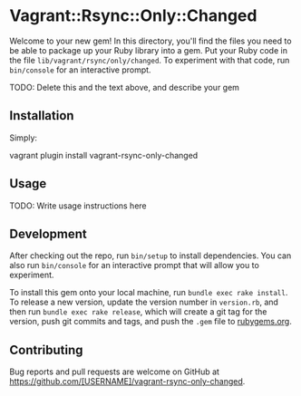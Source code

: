 # Vagrant::Rsync::Only::Changed

Welcome to your new gem! In this directory, you'll find the files you need to be able to package up your Ruby library into a gem. Put your Ruby code in the file `lib/vagrant/rsync/only/changed`. To experiment with that code, run `bin/console` for an interactive prompt.

TODO: Delete this and the text above, and describe your gem

## Installation

Simply:

vagrant plugin install vagrant-rsync-only-changed

## Usage

TODO: Write usage instructions here

## Development

After checking out the repo, run `bin/setup` to install dependencies. You can also run `bin/console` for an interactive prompt that will allow you to experiment.

To install this gem onto your local machine, run `bundle exec rake install`. To release a new version, update the version number in `version.rb`, and then run `bundle exec rake release`, which will create a git tag for the version, push git commits and tags, and push the `.gem` file to [rubygems.org](https://rubygems.org).

## Contributing

Bug reports and pull requests are welcome on GitHub at https://github.com/[USERNAME]/vagrant-rsync-only-changed.


